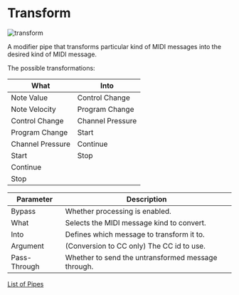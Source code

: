 # Transform

![transform](https://blokas.io/images/midihub/pipes/transform.svg)

A modifier pipe that transforms particular kind of MIDI messages into the desired kind of MIDI message.

The possible transformations:

| What                 | Into              |
| -------------------- | ----------------- |
| Note Value           | Control Change    |
| Note Velocity        | Program Change    |
| Control Change       | Channel Pressure  |
| Program Change       | Start             |
| Channel Pressure     | Continue          |
| Start                | Stop              |
| Continue             |                   |
| Stop                 |                   |

| Parameter              | Description                                              |
| ---------------------- | -------------------------------------------------------- |
| Bypass                 | Whether processing is enabled.                           |
| What                   | Selects the MIDI message kind to convert.                |
| Into                   | Defines which message to transform it to.                |
| Argument               | (Conversion to CC only) The CC id to use.                |
| Pass-Through           | Whether to send the untransformed message through.       |

[List of Pipes](index.md#the-list-of-pipes)
